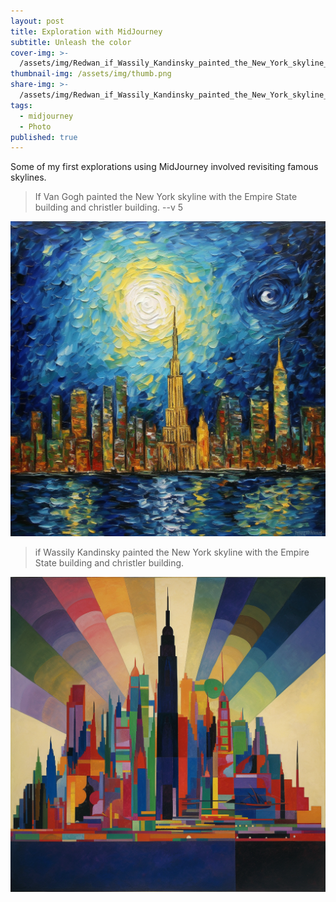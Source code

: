 ```yaml
---
layout: post
title: Exploration with MidJourney
subtitle: Unleash the color
cover-img: >-
  /assets/img/Redwan_if_Wassily_Kandinsky_painted_the_New_York_skyline_with_t_f0f76203-eab7-42ae-9548-04e98d3111b0.png
thumbnail-img: /assets/img/thumb.png
share-img: >-
  /assets/img/Redwan_if_Wassily_Kandinsky_painted_the_New_York_skyline_with_t_f0f76203-eab7-42ae-9548-04e98d3111b0.png
tags:
  - midjourney
  - Photo
published: true
---
```


Some of my first explorations using MidJourney involved revisiting famous skylines.


> If Van Gogh painted the New York skyline with the Empire State building and christler building. --v 5

![NYC Skyline painted by Van Gogh](/assets/img/Redwan_if_Van_Gogh_painted_the_New_York_skyline_with_the_Empire_0ebebe90-fc20-4d85-b4b5-0a56f5d36842.png)


> if Wassily Kandinsky painted the New York skyline with the Empire State building and christler building.

![NYC Kandinsky ](/assets/img/Redwan_if_Wassily_Kandinsky_painted_the_New_York_skyline_with_t_9ff6fe14-8512-4759-a0e6-ebe23fc032e8.png)
